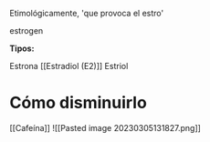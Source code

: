 Etimológicamente, 'que provoca el estro'

estrogen

**Tipos:**

Estrona
[[Estradiol (E2)]]
Estriol


# Cómo disminuirlo

[[Cafeína]]
![[Pasted image 20230305131827.png]]